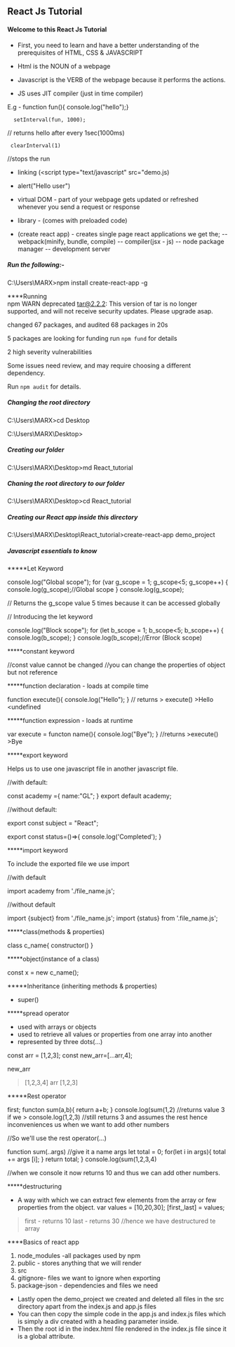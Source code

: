 ## React Js Tutorial
#### Welcome to this React Js Tutorial
- First, you need to learn and have a better understanding of the prerequisites of HTML, CSS & JAVASCRIPT

- Html is the NOUN of a webpage
- Javascript is the VERB of the webpage because it performs the actions.
- JS uses JIT compiler (just in time compiler)

E.g - function fun(){
          console.log("hello");}

      setInterval(fun, 1000);
// returns hello after every 1sec(1000ms)

     clearInterval(1)
//stops the run

- linking (<script type="text/javascript" src="demo.js</script>)

- alert("Hello user")

- virtual DOM - part of your webpage gets updated or refreshed whenever you send a request or response
- library - (comes with preloaded code)

- (create react app) - creates single page react applications
we get the; -- webpack(minify, bundle, compile)
            -- compiler(jsx - js)
            -- node package manager
            -- development server
          
##### Run the following:-
C:\Users\MARX>npm install create-react-app -g
          
****Running          
npm WARN deprecated tar@2.2.2: This version of tar is no longer supported, and will not receive security updates. Please upgrade asap.

changed 67 packages, and audited 68 packages in 20s

5 packages are looking for funding
  run `npm fund` for details

2 high severity vulnerabilities

Some issues need review, and may require choosing
a different dependency.

Run `npm audit` for details.

##### Changing the root directory
          
C:\Users\MARX>cd Desktop

C:\Users\MARX\Desktop>

##### Creating our folder
C:\Users\MARX\Desktop>md React_tutorial

##### Chaning the root directory to our folder
C:\Users\MARX\Desktop>cd React_tutorial

##### Creating our React app inside this directory
C:\Users\MARX\Desktop\React_tutorial>create-react-app demo_project

##### Javascript essentials to know
          
*****Let Keyword
          
console.log("Global scope");
for (var g_scope = 1; g_scope<5; g_scope++)
{
  console.log(g_scope);//Global scope
}
console.log(g_scope);
          
// Returns the g_scope value 5 times because it can be accessed globally

// Introducing the let keyword
          
console.log("Block scope");
for (let b_scope = 1; b_scope<5; b_scope++)
{
  console.log(b_scope);
}
console.log(b_scope);//Error (Block scope)

*****constant keyword
          
//const value cannot be changed
//you can change the properties of object but not reference


*****function declaration - loads at compile time
          
function execute(){ 
   console.log("Hello");
}
// returns > execute()
           >Hello
           <undefined

*****function expression - loads at runtime
          
var execute = functon name(){
    console.log("Bye");
}
//returns >execute()
          >Bye


*****export keyword
          
Helps us to use one javascript file in another javascript file.

//with default:
          
const academy ={
    name:"GL";
}
export default academy;

//without default:
          
export const subject = "React";

export const status=()=>{
   console.log('Completed');
}

*****import keyword
          
To include the exported file we use import

//with default
          
import academy from './file_name.js';

//without default
          
import {subject} from './file_name.js';
import {status} from '.file_name.js';

*****class(methods & properties)
          
class c_name{
 constructor()
}

*****object(instance of a class)
          
const x = new
c_name();

*****Inheritance (inheriting methods & properties)
          
- super()

*****spread operator
          
- used with arrays or objects
- used to retrieve all values or properties from one array into another
- represented by three dots(...)

const arr = [1,2,3];
const new_arr=[...arr,4];

new_arr 
> [1,2,3,4]
arr
> [1,2,3]

*****Rest operator
          
first;
functon sum(a,b){
  return a+b;
}
console.log(sum(1,2)
//returns value 3
if we > console.log(1,2,3)
//still returns 3 and assumes the rest
hence inconveniences us when we want to add other numbers

//So we'll use the rest operator(...)
          
function sum(..args) //give it a name args
     let total = 0;
     for(let i in args){
         total += args [i];
     }
     return total;
}
console.log(sum(1,2,3,4)
          
//when we console it now returns 10 and thus we can add other numbers.

*****destructuring
          
- A way with which we can extract few elements from the array or few properties from the object.
var values = [10,20,30];
[first,,last] = values;

> first - returns 10
>last - returns 30
//hence we have destructured te array


****Basics of react app
1. node_modules -all packages used by npm
2. public - stores anything that we will render
3. src
4. gitignore- files we want to ignore when exporting
5. package-json - dependencies and files we need 

- Lastly open the demo_project we created and deleted all files in the src directory apart from the index.js and app.js files
- You can then copy the simple code in the app.js and index.js files which is simply a div created with a heading parameter inside.
- Then the root id in the index.html file rendered in the index.js file since it is a global attribute.
 
